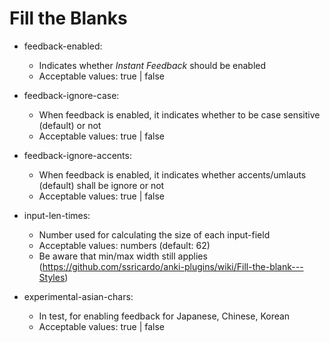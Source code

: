 # Fill the Blanks

* feedback-enabled:
    * Indicates whether *Instant Feedback* should be enabled
    * Acceptable values: true | false

* feedback-ignore-case:
    * When feedback is enabled, it indicates whether to be case sensitive (default) or not
    * Acceptable values: true | false
    
* feedback-ignore-accents:
    * When feedback is enabled, it indicates whether accents/umlauts (default)  shall be ignore or not
    * Acceptable values: true | false
    
* input-len-times:
    * Number used for calculating the size of each input-field
    * Acceptable values: numbers (default: 62) 
    * Be aware that min/max width still applies (https://github.com/ssricardo/anki-plugins/wiki/Fill-the-blank---Styles)
    
* experimental-asian-chars:
    * In test, for enabling feedback for Japanese, Chinese, Korean
    * Acceptable values: true | false
